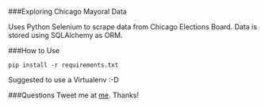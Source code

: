 ###Exploring Chicago Mayoral Data

Uses Python Selenium to scrape data from Chicago Elections Board.
Data is stored using SQLAlchemy as ORM.

###How to Use

```
pip install -r requirements.txt
```

Suggested to use a Virtualenv :-D

###Questions
Tweet me at [me](https://twitter.com/loooorenanicole). Thanks!

